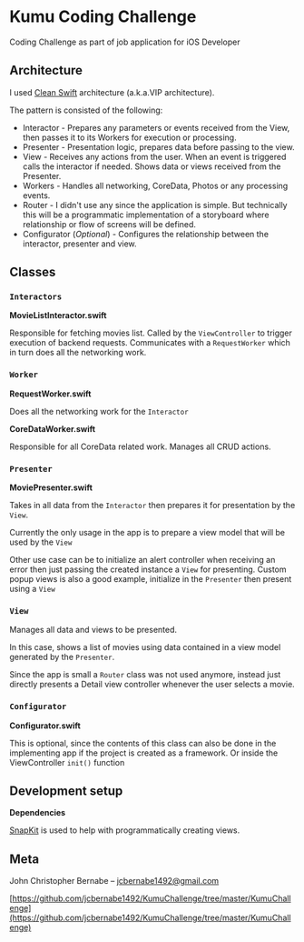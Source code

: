 # Kumu Coding Challenge

Coding Challenge as part of job application for iOS Developer

## Architecture

I used [Clean Swift](https://blog.devgenius.io/clean-swift-vip-with-example-6f6e643a1a01) architecture (a.k.a.VIP architecture).

The pattern is consisted of the following:
- Interactor - Prepares any parameters or events received from the View, then passes it to its Workers for execution or processing.
- Presenter - Presentation logic, prepares data before passing to the view.
- View - Receives any actions from the user. When an event is triggered calls the interactor if needed. Shows data or views received from the Presenter.
- Workers - Handles all networking, CoreData, Photos or any processing events.
- Router - I didn't use any since the application is simple. But technically this will be a programmatic implementation of a storyboard where relationship or flow of screens will be defined.
- Configurator (*Optional*) - Configures the relationship between the interactor, presenter and view.

## Classes

### `Interactors`

**MovieListInteractor.swift**

Responsible for fetching movies list. Called by the `ViewController` to trigger execution of backend requests. Communicates with a `RequestWorker` which in turn does all the networking work.

### `Worker`

**RequestWorker.swift**

Does all the networking work for the `Interactor`

**CoreDataWorker.swift**

Responsible for all CoreData related work. Manages all CRUD actions.

### `Presenter`

**MoviePresenter.swift**

Takes in all data from the `Interactor` then prepares it for presentation by the `View`.

Currently the only usage in the app is to prepare a view model that will be used by the `View`

Other use case can be to initialize an alert controller when receiving an error then just passing the created instance a `View` for presenting. Custom popup views is also a good example, initialize in the `Presenter` then present using a `View`

### `View`

Manages all data and views to be presented.

In this case, shows a list of movies using data contained in a view model generated by the `Presenter`.

Since the app is small a `Router` class was not used anymore, instead just directly presents a Detail view controller whenever the user selects a movie.

### `Configurator`

**Configurator.swift**

This is optional, since the contents of this class can also be done in the implementing app if the project is created as a framework. Or inside the ViewController ```init()``` function

## Development setup

**Dependencies**

[SnapKit](https://github.com/SnapKit/SnapKit) is used to help with programmatically creating views. 


## Meta

John Christopher Bernabe – jcbernabe1492@gmail.com

[https://github.com/jcbernabe1492/KumuChallenge/tree/master/KumuChallenge](https://github.com/jcbernabe1492/KumuChallenge/tree/master/KumuChallenge)

